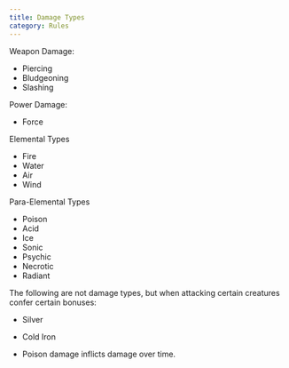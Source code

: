 ```yaml
---
title: Damage Types
category: Rules
---
```


Weapon Damage:
- Piercing
- Bludgeoning
- Slashing

Power Damage:
- Force

Elemental Types
- Fire
- Water
- Air
- Wind

Para-Elemental Types
- Poison
- Acid
- Ice
- Sonic
- Psychic
- Necrotic
- Radiant

The following are not damage types, but when attacking certain creatures confer certain bonuses:
- Silver
- Cold Iron


- Poison damage inflicts damage over time.

